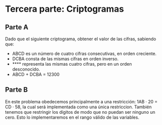 # Tercera parte: Criptogramas

## Parte A
Dado que el siguiente criptograma, obtener el valor de las cifras, sabiendo que:

 * ABCD es un número de cuatro cifras consecutivas, en orden creciente.
 * DCBA consta de las mismas cifras en orden inverso.
 * **** representa las mismas cuatro cifras, pero en un orden desconocido.
 * ABCD + DCBA = 12300
 
## Parte B
En este problema obedecemos principalmente a una restricción: 1AB · 20 = CD · 58, la cual será implementada como una única restriccion.
También tenemos que restringir los dígitos de modo que no puedan ser ninguno un cero. Esto lo implementaremos en el rango válido de las variables.